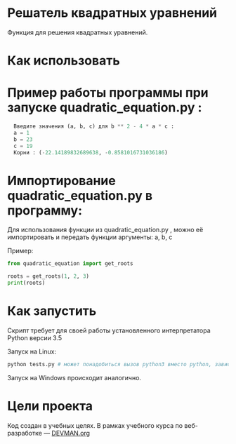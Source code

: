 # Решатель квадратных уравнений

Функция для решения квадратных уравнений.

# Как использовать


# Пример работы программы при запуске quadratic_equation.py :
```python
  Введите значения (a, b, c) для b ** 2 - 4 * a * c :  
  a = 1      
  b = 23    
  c = 19    
  Корни : (-22.14189832689638, -0.8581016731036186)   
```
# Импортирование quadratic_equation.py в программу:
  Для использования функции из quadratic_equation.py , можно её импортировать и передать
  функции аргументы: a, b, c
  
  Пример:
  ```python
  from quadratic_equation import get_roots
  
  roots = get_roots(1, 2, 3)
  print(roots)
  ```

# Как запустить

Скрипт требует для своей работы установленного интерпретатора Python версии 3.5

Запуск на Linux:

```bash
python tests.py # может понадобиться вызов python3 вместо python, зависит от настроек операционной системы
```

Запуск на Windows происходит аналогично.

# Цели проекта

Код создан в учебных целях. В рамках учебного курса по веб-разработке ― [DEVMAN.org](https://devman.org)
